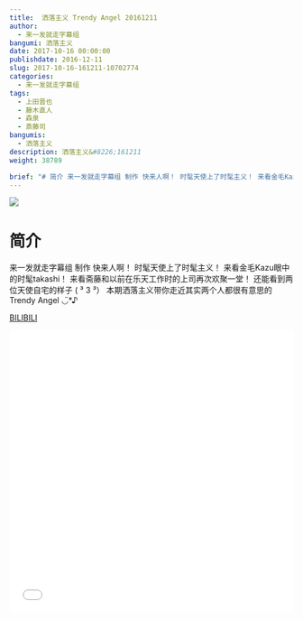 ```yaml
---
title:  洒落主义 Trendy Angel 20161211
author: 
  - 来一发就走字幕组
bangumi: 洒落主义
date: 2017-10-16 00:00:00
publishdate: 2016-12-11
slug: 2017-10-16-161211-10702774
categories: 
  - 来一发就走字幕组
tags: 
  - 上田晋也
  - 藤木直人
  - 森泉
  - 斎藤司
bangumis: 
  - 洒落主义
description: 洒落主义&#8226;161211
weight: 38789

brief: "# 简介 来一发就走字幕组 制作 快来人啊！ 时髦天使上了时髦主义！ 来看金毛Kazu眼中的时髦takashi！ 来看斋藤和以前在乐天工作时的上司再次欢聚一堂！ 还能看到两位天使自宅的样子 ( ³ 3 ³） 本期洒落主义带你走近其实两个人都很有意思的 Trendy Angel ◡̈*♪"
---
```


![](https://i.imgur.com/sYI7u7v.jpg)

# 简介  
来一发就走字幕组 制作
快来人啊！
时髦天使上了时髦主义！
来看金毛Kazu眼中的时髦takashi！
来看斋藤和以前在乐天工作时的上司再次欢聚一堂！
还能看到两位天使自宅的样子 ( ³ 3 ³）
本期洒落主义带你走近其实两个人都很有意思的 Trendy Angel ◡̈*♪

  [BILIBILI](https://www.bilibili.com/video/av10702774/)


<div class="vcontainer">  <iframe class='video' src="//www.bilibili.com/blackboard/player.html?aid=10702774" width="100%" height="500" frameborder="0" allowfullscreen="allowfullscreen"></iframe></div>
